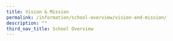 ```yaml
---
title: Vision & Mission
permalink: /information/school-overview/vision-and-mission/
description: ""
third_nav_title: School Overview
---
```

